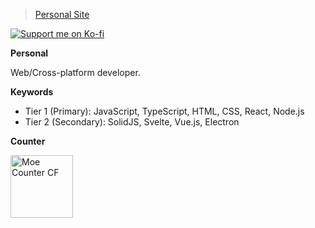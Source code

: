 > [Personal Site](https://dsrkafuu.net)

[![Support me on Ko-fi](https://ko-fi.com/img/githubbutton_sm.svg)](https://ko-fi.com/dsrkafuu)

**Personal**

Web/Cross-platform developer.

**Keywords**

- Tier 1 (Primary): JavaScript, TypeScript, HTML, CSS, React, Node.js
- Tier 2 (Secondary): SolidJS, Svelte, Vue.js, Electron

**Counter**

<a href="https://github.com/dsrkafuu/moe-counter-cf#readme" target="_blank" rel="noopener">
  <img height="100" src="https://count.dsrkafuu.net/dsrkafuu:home" alt="Moe Counter CF" />
</a>
